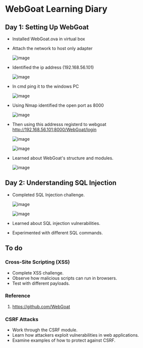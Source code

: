 # WebGoat Learning Diary

## Day 1: Setting Up WebGoat

- Installed WebGoat.ova in virtual box
  
- Attach the network to host only adapter
  
  ![image](https://github.com/user-attachments/assets/31ab352c-9dc2-450a-b8c9-25aa35f8d538)

- Identified the ip address (192.168.56.101)

  ![image](https://github.com/user-attachments/assets/d6ad1e88-0531-45b5-bcfa-2c837330f9ea)

- In cmd ping it to the windows PC
  
  ![image](https://github.com/user-attachments/assets/4cf674d2-cc24-427e-b214-9b3a06dad80d)

- Using Nmap identified the open port as 8000
  
  ![image](https://github.com/user-attachments/assets/c3e9f8d8-048d-46e8-a3f2-b8cc0d153482)

- Then using this addresss registerd to webgoat http://192.168.56.101:8000/WebGoat/login
  
  ![image](https://github.com/user-attachments/assets/9e0d4154-ebf1-42e2-a2ec-343adf816681)


  ![image](https://github.com/user-attachments/assets/e0033b8c-eab9-441d-b7f0-ca2cda403caa)

- Learned about WebGoat's structure and modules.
  
  ![image](https://github.com/user-attachments/assets/513da04a-d14d-43c0-b4ba-0503d49cfadc)

  

## Day 2: Understanding SQL Injection

- Completed SQL Injection challenge.

  ![image](https://github.com/user-attachments/assets/07b01110-24df-4a6e-8fbe-ab3e472fb66e)

  ![image](https://github.com/user-attachments/assets/ba541046-e043-4f6d-b8dd-3c6d87f4f7f2)

  
- Learned about SQL injection vulnerabilities.
- Experimented with different SQL commands.

## To do
  ### Cross-Site Scripting (XSS)
  - Complete XSS challenge.
  - Observe how malicious scripts can run in browsers.
  - Test with different payloads.




### Reference

1. https://github.com/WebGoat
  ### CSRF Attacks
  - Work through the CSRF module.
  - Learn how attackers exploit vulnerabilities in web applications.
  - Examine examples of how to protect against CSRF.
